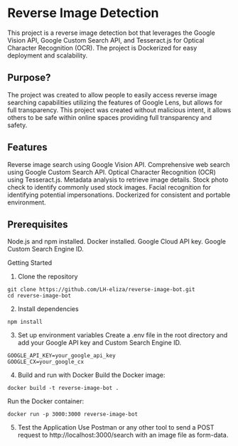 # Reverse Image Detection 

This project is a reverse image detection bot that leverages the Google Vision API, Google Custom Search API, and Tesseract.js for Optical Character Recognition (OCR). The project is Dockerized for easy deployment and scalability.

## Purpose?

The project was created to allow people to easily access reverse image searching capabilities utilizing the features of Google Lens, but allows for full transparency. This project was created without malicious intent, it allows others to be safe within online spaces providing full transparency and safety. 

## Features
Reverse image search using Google Vision API.
Comprehensive web search using Google Custom Search API.
Optical Character Recognition (OCR) using Tesseract.js.
Metadata analysis to retrieve image details.
Stock photo check to identify commonly used stock images.
Facial recognition for identifying potential impersonations.
Dockerized for consistent and portable environment.

## Prerequisites
Node.js and npm installed.
Docker installed.
Google Cloud API key.
Google Custom Search Engine ID.

Getting Started
1. Clone the repository
```
git clone https://github.com/LH-eliza/reverse-image-bot.git
cd reverse-image-bot
```

2. Install dependencies 
```
npm install
```

3. Set up environment variables
Create a .env file in the root directory and add your Google API key and Custom Search Engine ID.
```
GOOGLE_API_KEY=your_google_api_key
GOOGLE_CX=your_google_cx

```

4. Build and run with Docker
Build the Docker image:

```
docker build -t reverse-image-bot .
```
Run the Docker container:
```
docker run -p 3000:3000 reverse-image-bot
```

5. Test the Application
Use Postman or any other tool to send a POST request to http://localhost:3000/search with an image file as form-data.
